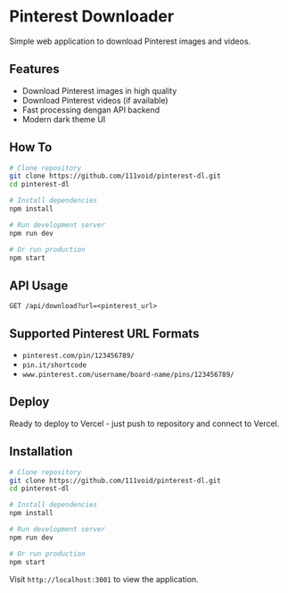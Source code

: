 # Pinterest Downloader

Simple web application to download Pinterest images and videos.

## Features

- Download Pinterest images in high quality
- Download Pinterest videos (if available)
- Fast processing dengan API backend
- Modern dark theme UI

## How To

```bash
# Clone repository
git clone https://github.com/111void/pinterest-dl.git
cd pinterest-dl

# Install dependencies
npm install

# Run development server
npm run dev

# Or run production
npm start
```

## API Usage

```
GET /api/download?url=<pinterest_url>
```

## Supported Pinterest URL Formats

- `pinterest.com/pin/123456789/`
- `pin.it/shortcode`
- `www.pinterest.com/username/board-name/pins/123456789/`

## Deploy

Ready to deploy to Vercel - just push to repository and connect to Vercel.

## Installation

```bash
# Clone repository
git clone https://github.com/111void/pinterest-dl.git
cd pinterest-dl

# Install dependencies
npm install

# Run development server
npm run dev

# Or run production
npm start
```

Visit `http://localhost:3001` to view the application.